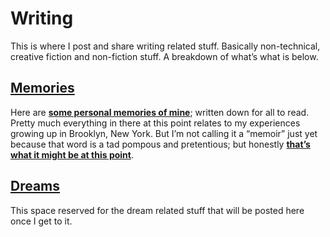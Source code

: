 # Writing

This is where I post and share writing related stuff. Basically non-technical, creative fiction and non-fiction stuff. A breakdown of what’s what is below.


## [Memories][1]

Here are **[some personal memories of mine][1]**; written down for all to read. Pretty much everything in there at this point relates to my experiences growing up in Brooklyn, New York. But I’m not calling it a “memoir” just yet because that word is a tad pompous and pretentious; but honestly **[that’s what it might be at this point][1]**.

## [Dreams][2]

This space reserved for the dream related stuff that will be posted here once I get to it.

  [1]: memories/ "Memories"
  [2]: dreams/ "Dreams"